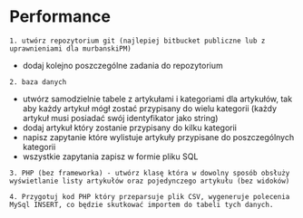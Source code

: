 # Performance

`1. utwórz repozytorium git (najlepiej bitbucket publiczne lub z uprawnieniami dla murbanskiPM) `
- dodaj kolejno poszczególne zadania do repozytorium 

`2. baza danych `
- utwórz samodzielnie tabele z artykułami i kategoriami dla artykułów, tak aby każdy artykuł mógł zostać przypisany do wielu kategorii 
(każdy artykuł musi posiadać swój identyfikator jako string) 
- dodaj artykuł który zostanie przypisany do kilku kategorii 
- napisz zapytanie które wylistuje artykuły przypisane do poszczególnych kategorii 
- wszystkie zapytania zapisz w formie pliku SQL 

`3. PHP (bez frameworka) - utwórz klasę która w dowolny sposób obsłuży wyświetlanie listy artykułów oraz pojedynczego artykułu (bez widoków) `

`4. Przygotuj kod PHP który przeparsuje plik CSV, wygeneruje polecenia MySql INSERT, co będzie skutkować importem do tabeli tych danych.`
